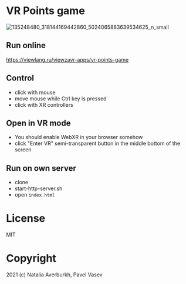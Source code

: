 # VR Points game

![135248480_318144169442860_5024065883639534625_n_small](https://user-images.githubusercontent.com/159179/103904292-e9e68700-511e-11eb-8c30-d68338979df5.jpg)

## Run online

https://viewlang.ru/viewzavr-apps/vr-points-game

## Control
* click with mouse
* move mouse while Ctrl key is pressed
* click with XR controllers

## Open in VR mode
* You should enable WebXR in your browser somehow
* click "Enter VR" semi-transparent button 
in the middle bottom of the screen

## Run on own server

* clone
* start-http-server.sh
* open `index.html`

# License

MIT

# Copyright

2021 (c) Natalia Averburkh, Pavel Vasev
